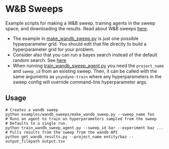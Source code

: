 # W&B Sweeps

Example scripts for making a W&B sweep, training agents in the sweep space, and downloading the results. Read about W&B sweeps [here](https://docs.wandb.ai/guides/sweeps).

- The example in [make_wandb_sweep.py](make_wandb_sweep.py) is just one possible hyparparameter grid. You should edit that file directly to build a hyperparameter grid for your problem.
- Consider also that you can run a bayes search instead of the default random search. See [here](https://docs.wandb.ai/guides/sweeps/define-sweep-configuration#configuration-keys)
- When running [train_wandb_sweep_agent.py](train_wandb_sweep_agent.py) you need the `project_name` and `sweep_id` from an existing sweep. Then, it can be called with the same arguments as `yoyodyne-train` where any hyperparameters in the sweep config will override command-line hyperparameter args.

## Usage

```
# Creates a wandb sweep
python examples/wandb_sweeps/make_wandb_sweep.py --sweep_name foo
# Runs an agent to train on hyperparameters sampled from the sweep
# Defaults to a single run.
python train_wandb_sweep_agent.py --sweep_id bar --experiment baz ...
# Pulls results from the sweep from the wandb API
python get_wandb_results.py --project_name entity/baz --output_filepath output.tsv
```
